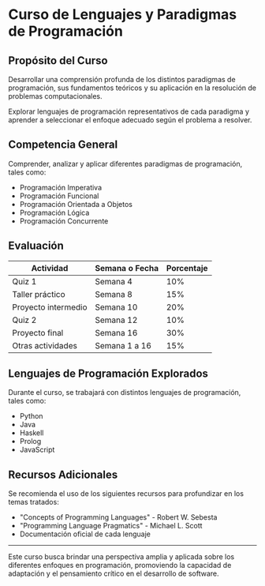 # Curso de Lenguajes y Paradigmas de Programación

## Propósito del Curso
Desarrollar una comprensión profunda de los distintos paradigmas de programación, sus fundamentos teóricos y su aplicación en la resolución de problemas computacionales.

Explorar lenguajes de programación representativos de cada paradigma y aprender a seleccionar el enfoque adecuado según el problema a resolver. 

## Competencia General
Comprender, analizar y aplicar diferentes paradigmas de programación, tales como:
- Programación Imperativa
- Programación Funcional
- Programación Orientada a Objetos
- Programación Lógica
- Programación Concurrente

## Evaluación
| Actividad | Semana o Fecha | Porcentaje |
|-----------|--------------|------------|
| Quiz 1 | Semana 4 | 10% |
| Taller práctico | Semana 8 | 15% |
| Proyecto intermedio | Semana 10 | 20% |
| Quiz 2 | Semana 12 | 10% |
| Proyecto final | Semana 16 | 30% |
| Otras actividades | Semana 1 a 16 | 15% |

## Lenguajes de Programación Explorados
Durante el curso, se trabajará con distintos lenguajes de programación, tales como:
- Python
- Java
- Haskell
- Prolog
- JavaScript

## Recursos Adicionales
Se recomienda el uso de los siguientes recursos para profundizar en los temas tratados:
- "Concepts of Programming Languages" - Robert W. Sebesta
- "Programming Language Pragmatics" - Michael L. Scott
- Documentación oficial de cada lenguaje

---

Este curso busca brindar una perspectiva amplia y aplicada sobre los diferentes enfoques en programación, promoviendo la capacidad de adaptación y el pensamiento crítico en el desarrollo de software.
